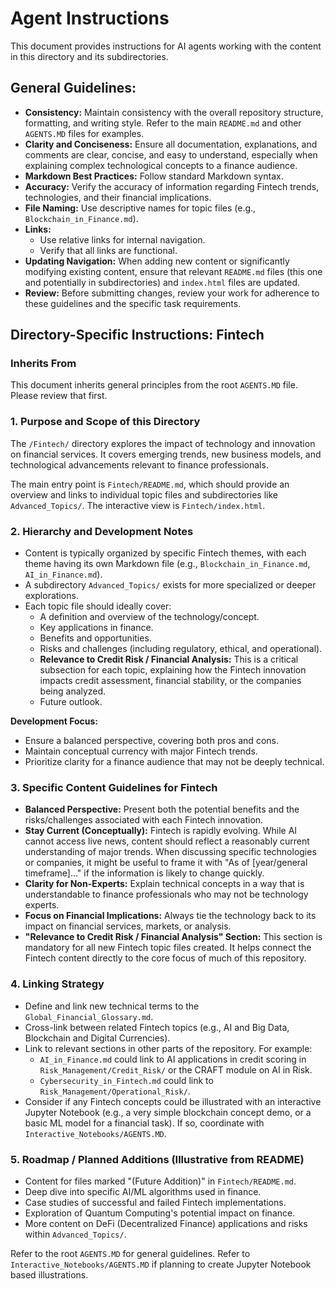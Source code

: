 # Agent Instructions

This document provides instructions for AI agents working with the content in this directory and its subdirectories.

## General Guidelines:

*   **Consistency:** Maintain consistency with the overall repository structure, formatting, and writing style. Refer to the main `README.md` and other `AGENTS.MD` files for examples.
*   **Clarity and Conciseness:** Ensure all documentation, explanations, and comments are clear, concise, and easy to understand, especially when explaining complex technological concepts to a finance audience.
*   **Markdown Best Practices:** Follow standard Markdown syntax.
*   **Accuracy:** Verify the accuracy of information regarding Fintech trends, technologies, and their financial implications.
*   **File Naming:** Use descriptive names for topic files (e.g., `Blockchain_in_Finance.md`).
*   **Links:**
    *   Use relative links for internal navigation.
    *   Verify that all links are functional.
*   **Updating Navigation:** When adding new content or significantly modifying existing content, ensure that relevant `README.md` files (this one and potentially in subdirectories) and `index.html` files are updated.
*   **Review:** Before submitting changes, review your work for adherence to these guidelines and the specific task requirements.

## Directory-Specific Instructions: Fintech

### Inherits From
This document inherits general principles from the root `AGENTS.MD` file. Please review that first.

### 1. Purpose and Scope of this Directory
The `/Fintech/` directory explores the impact of technology and innovation on financial services. It covers emerging trends, new business models, and technological advancements relevant to finance professionals.

The main entry point is `Fintech/README.md`, which should provide an overview and links to individual topic files and subdirectories like `Advanced_Topics/`.
The interactive view is `Fintech/index.html`.

### 2. Hierarchy and Development Notes
*   Content is typically organized by specific Fintech themes, with each theme having its own Markdown file (e.g., `Blockchain_in_Finance.md`, `AI_in_Finance.md`).
*   A subdirectory `Advanced_Topics/` exists for more specialized or deeper explorations.
*   Each topic file should ideally cover:
    *   A definition and overview of the technology/concept.
    *   Key applications in finance.
    *   Benefits and opportunities.
    *   Risks and challenges (including regulatory, ethical, and operational).
    *   **Relevance to Credit Risk / Financial Analysis:** This is a critical subsection for each topic, explaining how the Fintech innovation impacts credit assessment, financial stability, or the companies being analyzed.
    *   Future outlook.

**Development Focus:**
*   Ensure a balanced perspective, covering both pros and cons.
*   Maintain conceptual currency with major Fintech trends.
*   Prioritize clarity for a finance audience that may not be deeply technical.

### 3. Specific Content Guidelines for Fintech
*   **Balanced Perspective:** Present both the potential benefits and the risks/challenges associated with each Fintech innovation.
*   **Stay Current (Conceptually):** Fintech is rapidly evolving. While AI cannot access live news, content should reflect a reasonably current understanding of major trends. When discussing specific technologies or companies, it might be useful to frame it with "As of [year/general timeframe]..." if the information is likely to change quickly.
*   **Clarity for Non-Experts:** Explain technical concepts in a way that is understandable to finance professionals who may not be technology experts.
*   **Focus on Financial Implications:** Always tie the technology back to its impact on financial services, markets, or analysis.
*   **"Relevance to Credit Risk / Financial Analysis" Section:** This section is mandatory for all new Fintech topic files created. It helps connect the Fintech content directly to the core focus of much of this repository.

### 4. Linking Strategy
*   Define and link new technical terms to the `Global_Financial_Glossary.md`.
*   Cross-link between related Fintech topics (e.g., AI and Big Data, Blockchain and Digital Currencies).
*   Link to relevant sections in other parts of the repository. For example:
    *   `AI_in_Finance.md` could link to AI applications in credit scoring in `Risk_Management/Credit_Risk/` or the CRAFT module on AI in Risk.
    *   `Cybersecurity_in_Fintech.md` could link to `Risk_Management/Operational_Risk/`.
*   Consider if any Fintech concepts could be illustrated with an interactive Jupyter Notebook (e.g., a very simple blockchain concept demo, or a basic ML model for a financial task). If so, coordinate with `Interactive_Notebooks/AGENTS.MD`.

### 5. Roadmap / Planned Additions (Illustrative from README)
*   Content for files marked "(Future Addition)" in `Fintech/README.md`.
*   Deep dive into specific AI/ML algorithms used in finance.
*   Case studies of successful and failed Fintech implementations.
*   Exploration of Quantum Computing's potential impact on finance.
*   More content on DeFi (Decentralized Finance) applications and risks within `Advanced_Topics/`.

Refer to the root `AGENTS.MD` for general guidelines.
Refer to `Interactive_Notebooks/AGENTS.MD` if planning to create Jupyter Notebook based illustrations.
